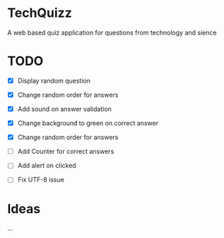 # TechQuizz
A web based quiz application for questions from technology and sience

# TODO

* [x] Display random question
* [x] Change random order for answers
* [x] Add sound on answer validation
* [x] Change background to green on correct answer
* [x] Change random order for answers

* [ ] Add Counter for correct answers
* [ ] Add alert on clicked
* [ ] Fix UTF-8 issue

# Ideas
...

